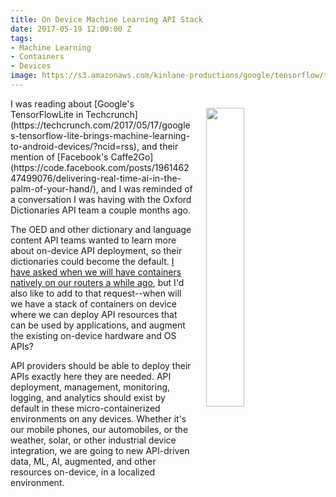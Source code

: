 ```yaml
---
title: On Device Machine Learning API Stack
date: 2017-05-19 12:00:00 Z
tags:
- Machine Learning
- Containers
- Devices
image: https://s3.amazonaws.com/kinlane-productions/google/tensorflow/tensorflow-lite-images.jpg
---
```


<p><img style="padding: 15px;" src="https://s3.amazonaws.com/kinlane-productions/google/tensorflow/tensorflow-lite-images.jpg" align="right" width="35%" /></p>
I was reading about [Google's TensorFlowLite in Techcrunch](https://techcrunch.com/2017/05/17/googles-tensorflow-lite-brings-machine-learning-to-android-devices/?ncid=rss), and their mention of [Facebook's Caffe2Go](https://code.facebook.com/posts/196146247499076/delivering-real-time-ai-in-the-palm-of-your-hand/), and I was reminded of a conversation I was having with the Oxford Dictionaries API team a couple months ago. 

The OED and other dictionary and language content API teams wanted to learn more about on-device API deployment, so their dictionaries could become the default. [I have asked when we will have containers natively on our routers a while ago](http://kinlane.com/2015/01/21/when-will-my-router-have-docker-containers-by-default/), but I'd also like to add to that request--when will we have a stack of containers on device where we can deploy API resources that can be used by applications, and augment the existing on-device hardware and OS APIs?

API providers should be able to deploy their APIs exactly here they are needed. API deployment, management, monitoring, logging, and analytics should exist by default in these micro-containerized environments on any devices. Whether it's our mobile phones, our automobiles, or the weather, solar, or other industrial device integration, we are going to new API-driven data, ML, AI, augmented, and other resources on-device, in a localized environment.